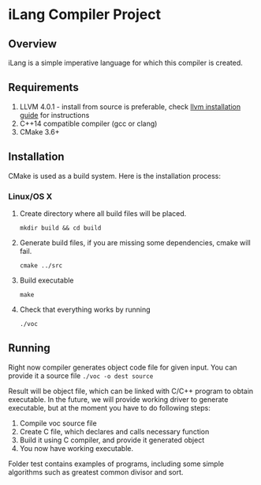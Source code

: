 # iLang Compiler Project

## Overview

iLang is a simple imperative language for which this compiler is created.

## Requirements

1. LLVM 4.0.1 - install from source is preferable, check [llvm installation guide](./LLVM_INSTALL.md) for instructions
2. C++14 compatible compiler (gcc or clang)
3. CMake 3.6+

## Installation

CMake is used as a build system. Here is the installation process:

### Linux/OS X

1. Create directory where all build files will be placed.

   ```mkdir build && cd build```

2. Generate build files, if you are missing some dependencies, cmake will fail.

   ```cmake ../src```

3. Build executable

   ```make```

4. Check that everything works by running

   ```./voc```

## Running

Right now compiler generates object code file for given input. You can provide it a source file
```./voc -o dest source```

Result will be object file, which can be linked with C/C++ program to obtain executable.
In the future, we will provide working driver to generate executable, but at the moment you have to do following steps:

1. Compile voc source file
2. Create C file, which declares and calls necessary function
3. Build it using C compiler, and provide it generated object
4. You now have working executable.

Folder test contains examples of programs, including some simple algorithms such as greatest common divisor and sort.
